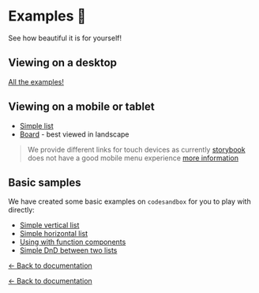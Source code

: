 # Examples 🎉

See how beautiful it is for yourself!

## Viewing on a desktop

[All the examples!](https://react-beautiful-dnd.netlify.com)

## Viewing on a mobile or tablet

- [Simple list](https://react-beautiful-dnd.netlify.com/iframe.html)
- [Board](https://react-beautiful-dnd.netlify.com/iframe.html?selectedKind=board&selectedStory=simple) - best viewed in landscape

> We provide different links for touch devices as currently [storybook](https://github.com/storybooks/storybook) does not have a good mobile menu experience [more information](https://github.com/storybooks/storybook/issues/124)

## Basic samples

We have created some basic examples on `codesandbox` for you to play with directly:

- [Simple vertical list](https://codesandbox.io/s/k260nyxq9v)
- [Simple horizontal list](https://codesandbox.io/s/mmrp44okvj)
- [Using with function components](https://codesandbox.io/s/zqwz5n5p9x)
- [Simple DnD between two lists](https://codesandbox.io/s/ql08j35j3q)

[← Back to documentation](/README.md#documentation-)

[← Back to documentation](/README.md#documentation-)
